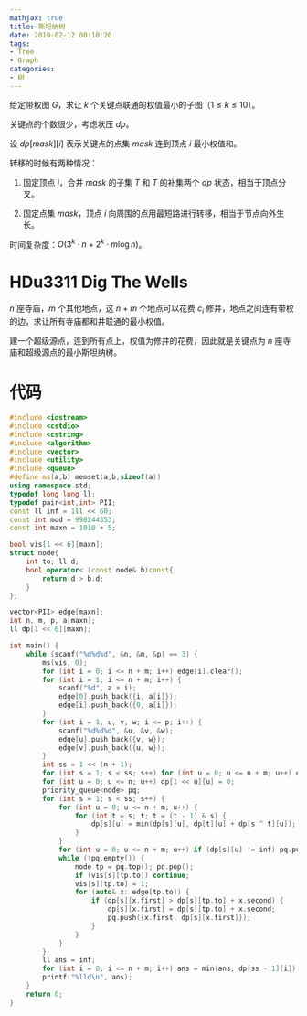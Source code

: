 ```yaml
---
mathjax: true
title: 斯坦纳树
date: 2019-02-12 00:10:20
tags:
- Tree
- Graph
categories:
- 树
---
```


给定带权图 $G$，求让 $k$ 个关键点联通的权值最小的子图（$1 \le k \le 10$）。

关键点的个数很少，考虑状压 $dp$。

设 $dp[mask][i]$ 表示关键点的点集 $mask$ 连到顶点 $i$ 最小权值和。

转移的时候有两种情况：

1. 固定顶点 $i$，合并 $mask$ 的子集 $T$ 和 $T$ 的补集两个 $dp$ 状态，相当于顶点分叉。

2. 固定点集 $mask$，顶点 $i$ 向周围的点用最短路进行转移，相当于节点向外生长。

时间复杂度：$O(3^k \cdot n+2^k \cdot m \log n)$。

<!--more-->

# HDu3311 Dig The Wells

$n$ 座寺庙，$m$ 个其他地点，这 $n+m$ 个地点可以花费 $c_i$ 修井，地点之间连有带权的边，求让所有寺庙都和井联通的最小权值。

建一个超级源点，连到所有点上，权值为修井的花费，因此就是关键点为 $n$ 座寺庙和超级源点的最小斯坦纳树。

# 代码

```c++
#include <iostream>
#include <cstdio>
#include <cstring>
#include <algorithm>
#include <vector>
#include <utility>
#include <queue>
#define ms(a,b) memset(a,b,sizeof(a))
using namespace std;
typedef long long ll;
typedef pair<int,int> PII;
const ll inf = 1ll << 60;
const int mod = 998244353;
const int maxn = 1010 + 5;

bool vis[1 << 6][maxn];
struct node{
    int to; ll d;
    bool operator< (const node& b)const{
        return d > b.d;
    }
};

vector<PII> edge[maxn];
int n, m, p, a[maxn];
ll dp[1 << 6][maxn];

int main() {
    while (scanf("%d%d%d", &n, &m, &p) == 3) {
        ms(vis, 0);
        for (int i = 0; i <= n + m; i++) edge[i].clear();
        for (int i = 1; i <= n + m; i++) {
            scanf("%d", a + i);
            edge[0].push_back({i, a[i]});
            edge[i].push_back({0, a[i]});
        }
        for (int i = 1, u, v, w; i <= p; i++) {
            scanf("%d%d%d", &u, &v, &w);
            edge[u].push_back({v, w});
            edge[v].push_back({u, w});
        }
        int ss = 1 << (n + 1);
        for (int s = 1; s < ss; s++) for (int u = 0; u <= n + m; u++) dp[s][u] = inf;
        for (int u = 0; u <= n; u++) dp[1 << u][u] = 0;
        priority_queue<node> pq;
        for (int s = 1; s < ss; s++) {
            for (int u = 0; u <= n + m; u++) {
                for (int t = s; t; t = (t - 1) & s) {
                    dp[s][u] = min(dp[s][u], dp[t][u] + dp[s ^ t][u]);
                }
            }
            for (int u = 0; u <= n + m; u++) if (dp[s][u] != inf) pq.push({u, dp[s][u]});
            while (!pq.empty()) {
                node tp = pq.top(); pq.pop();
                if (vis[s][tp.to]) continue;
                vis[s][tp.to] = 1;
                for (auto& x: edge[tp.to]) {
                    if (dp[s][x.first] > dp[s][tp.to] + x.second) {
                        dp[s][x.first] = dp[s][tp.to] + x.second;
                        pq.push({x.first, dp[s][x.first]});
                    }
                }
            }
        }
        ll ans = inf;
        for (int i = 0; i <= n + m; i++) ans = min(ans, dp[ss - 1][i]);
        printf("%lld\n", ans);
    }
    return 0;
}
```